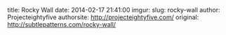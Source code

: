 title: Rocky Wall
date:   2014-02-17 21:41:00
imgur:
slug: rocky-wall
author: Projecteightyfive
authorsite: http://projecteightyfive.com/
original: http://subtlepatterns.com/rocky-wall/

